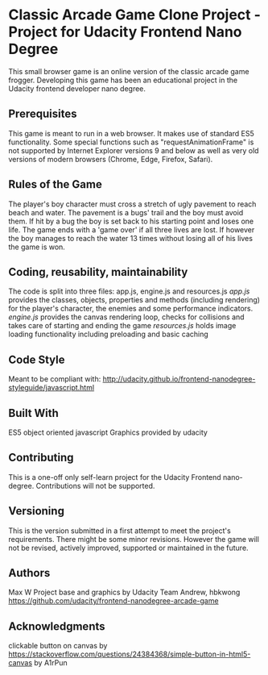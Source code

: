 # Classic Arcade Game Clone Project - Project for Udacity Frontend Nano Degree
This small browser game is an online version of the classic arcade game frogger.
Developing this game has been an educational project in the Udacity frontend developer nano degree.

## Prerequisites
This game is meant to run in a web browser. It makes use of standard ES5 functionality. Some special functions such as "requestAnimationFrame" is not supported by Internet Explorer versions 9 and below as well as very old versions of modern browsers (Chrome, Edge, Firefox, Safari).

## Rules of the Game
The player's boy character must cross a stretch of ugly pavement to reach beach and water. The pavement is a bugs' trail and the boy must avoid them. If hit by a bug the boy is set back to his starting point and loses one life. The game ends with a 'game over' if all three lives are lost. If however the boy manages to reach the water 13 times without losing all of his lives the game is won.

## Coding, reusability, maintainability
The code is split into three files: app.js, engine.js and resources.js
*app.js* provides the classes, objects, properties and methods (including rendering) for the player's character, the enemies and some performance indicators.
*engine.js* provides the canvas rendering loop, checks for collisions and takes care of starting and ending the game
*resources.js* holds image loading functionality including preloading and basic caching

## Code Style
Meant to be compliant with:
http://udacity.github.io/frontend-nanodegree-styleguide/javascript.html

## Built With
ES5 object oriented javascript
Graphics provided by udacity

## Contributing
This is a one-off only self-learn project for the Udacity Frontend nano-degree. Contributions will not be supported.

## Versioning
This is the version submitted in a first attempt to meet the project's requirements. There might be some minor revisions.
However the game will not be revised, actively improved, supported or maintained in the future.

## Authors
Max W
Project base and graphics by Udacity Team Andrew, hbkwong https://github.com/udacity/frontend-nanodegree-arcade-game

## Acknowledgments
clickable button on canvas by https://stackoverflow.com/questions/24384368/simple-button-in-html5-canvas by A1rPun

